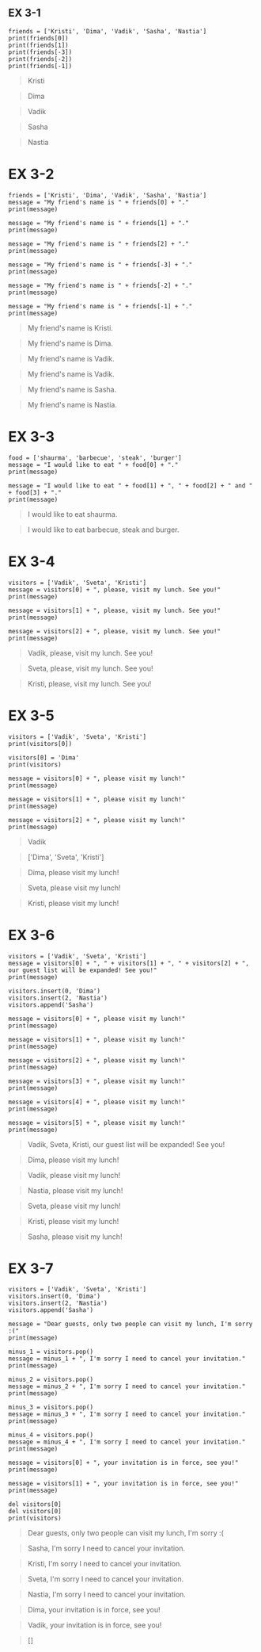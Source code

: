 ## EX 3-1
```
friends = ['Kristi', 'Dima', 'Vadik', 'Sasha', 'Nastia']
print(friends[0])
print(friends[1])
print(friends[-3])
print(friends[-2])
print(friends[-1])
```
>Kristi

>Dima

>Vadik

>Sasha

>Nastia

# EX 3-2
```
friends = ['Kristi', 'Dima', 'Vadik', 'Sasha', 'Nastia']
message = "My friend's name is " + friends[0] + "."
print(message)

message = "My friend's name is " + friends[1] + "."
print(message)

message = "My friend's name is " + friends[2] + "."
print(message)

message = "My friend's name is " + friends[-3] + "."
print(message)

message = "My friend's name is " + friends[-2] + "."
print(message)

message = "My friend's name is " + friends[-1] + "."
print(message)
```
>My friend's name is Kristi.

>My friend's name is Dima. 

>My friend's name is Vadik.

>My friend's name is Vadik.

>My friend's name is Sasha.

>My friend's name is Nastia.

# EX 3-3
```
food = ['shaurma', 'barbecue', 'steak', 'burger']
message = "I would like to eat " + food[0] + "."
print(message)

message = "I would like to eat " + food[1] + ", " + food[2] + " and " + food[3] + "."
print(message)
```
>I would like to eat shaurma.

>I would like to eat barbecue, steak and burger.

# EX 3-4
```
visitors = ['Vadik', 'Sveta', 'Kristi']
message = visitors[0] + ", please, visit my lunch. See you!"
print(message)

message = visitors[1] + ", please, visit my lunch. See you!"
print(message)

message = visitors[2] + ", please, visit my lunch. See you!"
print(message)
```
>Vadik, please, visit my lunch. See you!

>Sveta, please, visit my lunch. See you!

>Kristi, please, visit my lunch. See you!

# EX 3-5
```
visitors = ['Vadik', 'Sveta', 'Kristi']
print(visitors[0])

visitors[0] = 'Dima'
print(visitors)

message = visitors[0] + ", please visit my lunch!"
print(message)

message = visitors[1] + ", please visit my lunch!"
print(message)

message = visitors[2] + ", please visit my lunch!"
print(message)
```
>Vadik

>['Dima', 'Sveta', 'Kristi']

>Dima, please visit my lunch!

>Sveta, please visit my lunch!

>Kristi, please visit my lunch!

# EX 3-6
```
visitors = ['Vadik', 'Sveta', 'Kristi']
message = visitors[0] + ", " + visitors[1] + ", " + visitors[2] + ", our guest list will be expanded! See you!"
print(message)

visitors.insert(0, 'Dima')
visitors.insert(2, 'Nastia')
visitors.append('Sasha')

message = visitors[0] + ", please visit my lunch!"
print(message)

message = visitors[1] + ", please visit my lunch!"
print(message)

message = visitors[2] + ", please visit my lunch!"
print(message)

message = visitors[3] + ", please visit my lunch!"
print(message)

message = visitors[4] + ", please visit my lunch!"
print(message)

message = visitors[5] + ", please visit my lunch!"
print(message)
```
>Vadik, Sveta, Kristi, our guest list will be expanded! See you!

>Dima, please visit my lunch!

>Vadik, please visit my lunch!

>Nastia, please visit my lunch!

>Sveta, please visit my lunch!

>Kristi, please visit my lunch!

>Sasha, please visit my lunch!

# EX 3-7
```
visitors = ['Vadik', 'Sveta', 'Kristi']
visitors.insert(0, 'Dima')
visitors.insert(2, 'Nastia')
visitors.append('Sasha')

message = "Dear guests, only two people can visit my lunch, I'm sorry :("
print(message)

minus_1 = visitors.pop()
message = minus_1 + ", I'm sorry I need to cancel your invitation."
print(message)

minus_2 = visitors.pop()
message = minus_2 + ", I'm sorry I need to cancel your invitation."
print(message)

minus_3 = visitors.pop()
message = minus_3 + ", I'm sorry I need to cancel your invitation."
print(message)

minus_4 = visitors.pop()
message = minus_4 + ", I'm sorry I need to cancel your invitation."
print(message)

message = visitors[0] + ", your invitation is in force, see you!"
print(message)

message = visitors[1] + ", your invitation is in force, see you!"
print(message)

del visitors[0]
del visitors[0]
print(visitors)
```
>Dear guests, only two people can visit my lunch, I'm sorry :(

>Sasha, I'm sorry I need to cancel your invitation.

>Kristi, I'm sorry I need to cancel your invitation.

>Sveta, I'm sorry I need to cancel your invitation.

>Nastia, I'm sorry I need to cancel your invitation.

>Dima, your invitation is in force, see you!

>Vadik, your invitation is in force, see you!

>[]